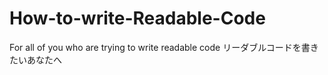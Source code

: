 # How-to-write-Readable-Code
For all of you who are trying to write readable code
リーダブルコードを書きたいあなたへ
